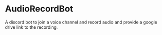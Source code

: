 # AudioRecordBot
A discord bot to join a voice channel and record audio and provide a google drive link to the recording.
